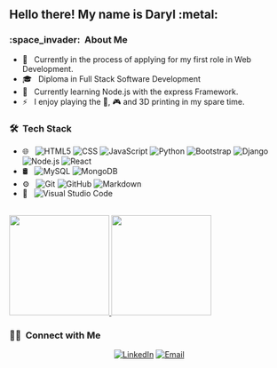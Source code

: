 <h2> Hello there! My name is Daryl :metal: </h2>

<h3> :space_invader: &nbsp;About Me </h3>

- 🔭 &nbsp; Currently in the process of applying for my first role in Web Development.
- 🎓 &nbsp; Diploma in Full Stack Software Development
- 🌱 &nbsp; Currently learning Node.js with the express Framework.
- ⚡ &nbsp; I enjoy playing the :guitar:, :video_game: and 3D printing in my spare time.

<h3> 🛠 &nbsp;Tech Stack</h3>

- 🌐 &nbsp;
  ![HTML5](https://img.shields.io/badge/-HTML5-333333?style=flat&logo=HTML5)
  ![CSS](https://img.shields.io/badge/-CSS-333333?style=flat&logo=CSS3&logoColor=1572B6)
  ![JavaScript](https://img.shields.io/badge/-JavaScript-333333?style=flat&logo=javascript)
  ![Python](https://img.shields.io/badge/-Python-333333?style=flat&logo=python)
  ![Bootstrap](https://img.shields.io/badge/-Bootstrap-333333?style=flat&logo=bootstrap&logoColor=563D7C)
  ![Django](https://img.shields.io/badge/-django-333333?style=flat&logo=django)
  ![Node.js](https://img.shields.io/badge/-Node.js-333333?style=flat&logo=node.js)
  ![React](https://img.shields.io/badge/-React-333333?style=flat&logo=react)
- 🛢 &nbsp;
  ![MySQL](https://img.shields.io/badge/-MySQL-333333?style=flat&logo=mysql)
  ![MongoDB](https://img.shields.io/badge/-MongoDB-333333?style=flat&logo=mongodb)
- ⚙️ &nbsp;
  ![Git](https://img.shields.io/badge/-Git-333333?style=flat&logo=git)
  ![GitHub](https://img.shields.io/badge/-GitHub-333333?style=flat&logo=github)
  ![Markdown](https://img.shields.io/badge/-Markdown-333333?style=flat&logo=markdown)
- 🔧 &nbsp;
  ![Visual Studio Code](https://img.shields.io/badge/-Visual%20Studio%20Code-333333?style=flat&logo=visual-studio-code&logoColor=007ACC)

<br/>

<a href="https://github.com/dhowai">
  <img height="180em" src="https://github-readme-stats.vercel.app/api?username=dhowai&show_icons=true&theme=dark" />
  <img height="180em" src="https://github-readme-stats.vercel.app/api/top-langs/?username=dhowai&true&theme=dark&layout=compact" />
</a>

<br/>

<h3> 🤝🏻 &nbsp;Connect with Me </h3>

<p align="center">
<a href="https://www.linkedin.com/in/daryl-howai-934444211/"><img alt="LinkedIn" src="https://img.shields.io/badge/LinkedIn-Daryl%20Howai-blue?style=flat-square&logo=linkedin"></a>
<a href="mailto:dhowai.dev@gmail.com"><img alt="Email" src="https://img.shields.io/badge/Email-dhowai.dev@gmail.com-blue?style=flat-square&logo=gmail"></a>
</p>


### 


<!--
**dhowai/dhowai** is a ✨ _special_ ✨ repository because its `README.md` (this file) appears on your GitHub profile.

Here are some ideas to get you started:

- 🔭 I’m currently working on ...
- 🌱 I’m currently learning ...
- 👯 I’m looking to collaborate on ...
- 🤔 I’m looking for help with ...
- 💬 Ask me about ...
- 📫 How to reach me: ...
- 😄 Pronouns: ...
- ⚡ Fun fact: ...
-->
